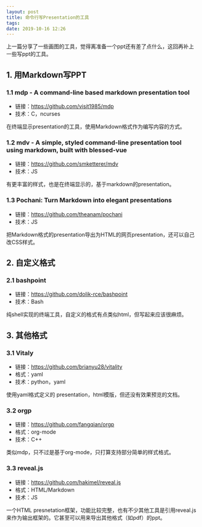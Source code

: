 ```yaml
---
layout: post
title: 命令行写Presentation的工具
tags: 
date: 2019-10-16 12:26
---
```



上一篇分享了一些画图的工具，觉得离准备一个ppt还有差了点什么，这回再补上一些写ppt的工具。


## 1. 用Markdown写PPT


### 1.1 mdp - A command-line based markdown presentation tool

* 链接：<https://github.com/visit1985/mdp>
* 技术：C，ncurses

在终端显示presentation的工具，使用Markdown格式作为编写内容的方式。


### 1.2 mdv - A simple, styled command-line presentation tool using markdown, built with blessed-vue

* 链接：<https://github.com/smketterer/mdv>
* 技术：JS


有更丰富的样式，也是在终端显示的，基于markdown的presentation。


### 1.3 Pochani: Turn Markdown into elegant presentations

* 链接：<https://github.com/theanam/pochani>
* 技术：JS

把Markdown格式的presentation导出为HTML的网页presentation，还可以自己改CSS样式。


## 2. 自定义格式

### 2.1 bashpoint

* 链接：<https://github.com/dolik-rce/bashpoint>
* 技术：Bash

纯shell实现的终端工具，自定义的格式有点类似html，但写起来应该很麻烦。


## 3. 其他格式

### 3.1 Vitaly

* 链接：<https://github.com/brianyu28/vitality>
* 格式：yaml
* 技术：python，yaml

使用yaml格式定义的 presentation，html模版，但还没有效果预览的文档。

### 3.2 orgp

* 链接：<https://github.com/fangqian/orgp>
* 格式：org-mode
* 技术：C++

类似mdp，只不过是基于org-mode，只打算支持部分简单的样式格式。


### 3.3 reveal.js

* 链接：<https://github.com/hakimel/reveal.js>
* 格式：HTML/Markdown
* 技术：JS

一个HTML presnetation框架，功能比较完整，也有不少其他工具是引用reveal.js来作为输出框架的。它甚至可以用来导出其他格式（如pdf）的ppt。

